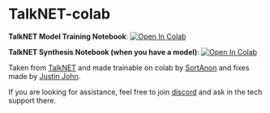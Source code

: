 # TalkNET-colab

**TalkNET Model Training Notebook**: <a href="https://colab.research.google.com/github/bycloudai/TalkNET-colab/blob/main/TalkNET_Training.ipynb" target="_parent"><img src="https://colab.research.google.com/assets/colab-badge.svg" alt="Open In Colab"/></a>

**TalkNET Synthesis Notebook (when you have a model)**: <a href="https://colab.research.google.com/github/justinjohn0306/TalkNET-colab/blob/main/Controllable_TalkNet.ipynb" target="_parent"><img src="https://colab.research.google.com/assets/colab-badge.svg" alt="Open In Colab"/></a>


Taken from [TalkNET](https://github.com/NVIDIA/NeMo/blob/main/nemo/collections/tts/models/talknet.py) and made trainable on colab by [SortAnon](https://github.com/SortAnon/ControllableTalkNet) and fixes made by [Justin John](https://github.com/justinjohn0306). 

If you are looking for assistance, feel free to join [discord](https://discord.com/invite/NhJZGtH) and ask in the tech support there. 
